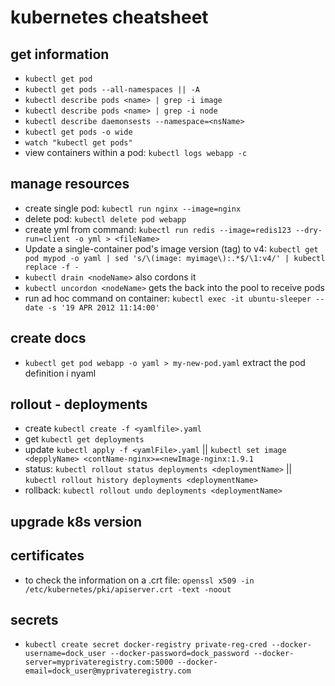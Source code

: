 # kubernetes cheatsheet

## get information

- `kubectl get pod`
- `kubectl get pods --all-namespaces || -A`
- `kubectl describe pods <name> | grep -i image`
- `kubectl describe pods <name> | grep -i node`
- `kubectl describe daemonsests --namespace=<nsName>`
- `kubectl get pods -o wide`
- `watch "kubectl get pods"`
- view containers within a pod: `kubectl logs webapp -c`

## manage resources

- create single pod: `kubectl run nginx --image=nginx`
- delete pod: `kubectl delete pod webapp`
- create yml from command: `kubectl run redis --image=redis123 --dry-run=client -o yml > <fileName>`
- Update a single-container pod's image version (tag) to v4: `kubectl get pod mypod -o yaml | sed 's/\(image: myimage\):.*$/\1:v4/' | kubectl replace -f -`
- `kubectl drain <nodeName>` also cordons it
- `kubectl uncordon <nodeName>` gets the back into the pool to receive pods
- run ad hoc command on container: `kubectl exec -it ubuntu-sleeper -- date -s '19 APR 2012 11:14:00'`

## create docs

- `kubectl get pod webapp -o yaml > my-new-pod.yaml` extract the pod definition i nyaml

## rollout - deployments

- create `kubectl create -f <yamlfile>.yaml`
- get `kubectl get deployments`
- update `kubectl apply -f <yamlFile>.yaml` || `kubectl set image <depplyName> <contName-nginx>=<newImage-nginx:1.9.1`
- status: `kubectl rollout status deployments <deploymentName>` || `kubectl rollout history deployments <deploymentName>`
- rollback: `kubectl rollout undo deployments <deploymentName>`

## upgrade k8s version

## certificates

- to check the information on a .crt file: `openssl x509 -in /etc/kubernetes/pki/apiserver.crt -text -noout`

## secrets

- `kubectl create secret docker-registry private-reg-cred --docker-username=dock_user --docker-password=dock_password --docker-server=myprivateregistry.com:5000 --docker-email=dock_user@myprivateregistry.com`
